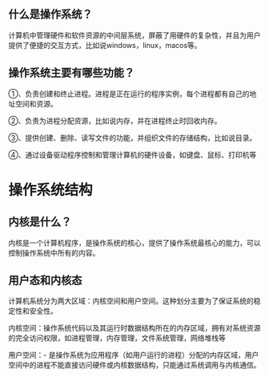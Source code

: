 ## 什么是操作系统？
计算机中管理硬件和软件资源的中间层系统，屏蔽了用硬件的复杂性，并且为用户提供了便捷的交互方式，比如说windows，linux，macos等。
## 操作系统主要有哪些功能？
①、负责创建和终止进程。进程是正在运行的程序实例，每个进程都有自己的地址空间和资源。

②、负责为进程分配资源，比如说内存，并在进程终止时回收内存。

③、提供创建、删除、读写文件的功能，并组织文件的存储结构，比如说目录。

④、通过设备驱动程序控制和管理计算机的硬件设备，如键盘、鼠标、打印机等


# 操作系统结构
## 内核是什么？
内核是一个计算机程序，是操作系统的核心，提供了操作系统最核心的能力，可以控制操作系统中所有的内容。

## 用户态和内核态
计算机系统分为两大区域：内核空间和用户空间。这种划分主要为了保证系统的稳定性和安全性。

内核空间：操作系统代码以及其运行时数据结构所在的内存区域，拥有对系统资源的完全访问权限，如进程管理，内存管理，文件系统管理，网络堆栈等

用户空间：- 是操作系统为应用程序（如用户运行的进程）分配的内存区域，用户空间中的进程不能直接访问硬件或内核数据结构，只能通过系统调用与内核通信。
